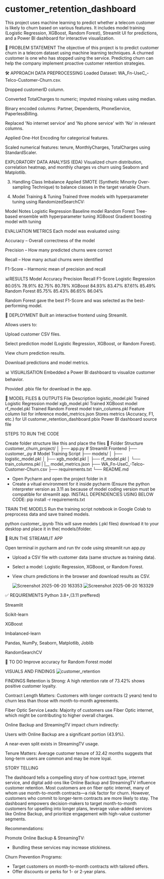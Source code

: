 # customer_retention_dashboard

This project uses machine learning to predict whether a telecom customer is likely to churn based on various features. It includes model training (Logistic Regression, XGBoost, Random Forest), Streamlit UI for predictions, and a Power BI dashboard for interactive visualization.

🧠 PROBLEM STATEMENT
The objective of this project is to predict customer churn in a telecom dataset using machine learning techniques. A churned customer is one who has stopped using the service. Predicting churn can help the company implement proactive customer retention strategies.


🛠️ APPROACH
DATA PREPROCESSING
Loaded Dataset: WA_Fn-UseC_-Telco-Customer-Churn.csv.

Dropped customerID column.

Converted TotalCharges to numeric; imputed missing values using median.

Binary encoded columns: Partner, Dependents, PhoneService, PaperlessBilling.

Replaced 'No internet service' and 'No phone service' with 'No' in relevant columns.

Applied One-Hot Encoding for categorical features.

Scaled numerical features: tenure, MonthlyCharges, TotalCharges using StandardScaler.

EXPLORATORY DATA ANALYSIS (EDA)
Visualized churn distribution, correlation heatmap, and monthly charges vs churn using Seaborn and Matplotlib.

3. Handling Class Imbalance
Applied SMOTE (Synthetic Minority Over-sampling Technique) to balance classes in the target variable Churn.

4. Model Training & Tuning
Trained three models with hyperparameter tuning using RandomizedSearchCV:

Model	Notes
Logistic Regression	Baseline model
Random Forest	Tree-based ensemble with hyperparameter tuning
XGBoost	Gradient boosting model with tuning 

EVALUATION METRICS
Each model was evaluated using:

Accuracy – Overall correctness of the model

Precision – How many predicted churns were correct

Recall – How many actual churns were identified

F1-Score – Harmonic mean of precision and recall

📊RESULTS
Model	               Accuracy	 Precision	 Recall	 F1-Score
Logistic Regression	  80.05%	    78.91%	 82.75%	   80.78%
XGBoost	              84.93%	    83.47%	 87.61%	   85.49%
Random Forest	        85.75%	    85.43%	 86.65%	   86.04%

Random Forest gave the best F1-Score and was selected as the best-performing model.

🚀 DEPLOYMENT
Built an interactive frontend using Streamlit.

Allows users to:

Upload customer CSV files.

Select prediction model (Logistic Regression, XGBoost, or Random Forest).

View churn prediction results.

Download predictions and model metrics.

📊 VISUALISATION
Embedded a Power BI dashboard to visualize customer behavior.

Provided .pbix file for download in the app.

🧾 MODEL FILES & OUTPUTS
File	Description
logistic_model.pkl	Trained Logistic Regression model
xgb_model.pkl	Trained XGBoost model
rf_model.pkl	Trained Random Forest model
train_columns.pkl	Feature column list for inference
model_metrics.json	Stores metrics (Accuracy, F1, etc.) for UI
customer_retention_dashboard.pbix	Power BI dashboard source file






STEPS TO RUN THE CODE

Create folder structure like this and place the files 
📁 Folder Structure
customer_churn_project/
│
├── app.py                      # Streamlit Frontend
├── customer_.py                 # Model Training Script
├── models/
│   ├── logistic_model.pkl
│   ├── xgb_model.pkl
│   ├── rf_model.pkl
│   └── train_columns.pkl
|   |__ model_metrics.json
├── WA_Fn-UseC_-Telco-Customer-Churn.csv
├── requirements.txt
└── README.md


* Open Pycharm and open the project folder in it
* Create a vitual environment for it inside pycharm (Ensure the python interpreter version as 3.11 as because of model coding version must be compatible for streamlit app.
INSTALL DEPENDENCIES USING BELOW CODE:
pip install -r requirements.txt
 
TRAIN THE MODELS
Run the training script notebook in Google Colab to preprocess data and save trained models.

python customer_.ipynb
This will save models (.pkl files) download it to your desktop  and place it in the( models/)folder.


🚀 RUN THE STREAMLIT APP

Open terminal in pycharm and run thr code using streamlit run app.py
* Upload a CSV file with customer data (same structure as training data).

* Select a model: Logistic Regression, XGBoost, or Random Forest.

* View churn predictions in the browser and download results as CSV.

  ![Screenshot 2025-06-20 163353](https://github.com/user-attachments/assets/1c1a03e9-590d-4f11-93d2-eaf2e92a1ee5)
![Screenshot 2025-06-20 163329](https://github.com/user-attachments/assets/9860f6cb-b64a-4d91-a46d-f7602daf3386)


✅ REQUIREMENTS
Python 3.8+,(3.11 preffered)

Streamlit

Scikit-learn

XGBoost

Imbalanced-learn

Pandas, NumPy, Seaborn, Matplotlib, Joblib

RandomSearchCV

📌 TO DO
Improve accuracy for Random Forest model



VISUALS AND FINDINGS
![customer_retention](https://github.com/user-attachments/assets/8fc40293-2124-450f-896a-fe01818deffb)

FINDINGS
Retention is Strong: A high retention rate of 73.42% shows positive customer loyalty.

Contract Length Matters: Customers with longer contracts (2 years) tend to churn less than those with month-to-month agreements.

Fiber Optic Service Leads: Majority of customers use Fiber Optic internet, which might be contributing to higher overall charges.

Online Backup and StreamingTV impact churn indirectly:

Users with Online Backup are a significant portion (43.9%).

A near-even split exists in StreamingTV usage.

Tenure Matters: Average customer tenure of 32.42 months suggests that long-term users are common and may be more loyal.

STORY TELLING

The dashboard tells a compelling story of how contract type, internet service, and digital add-ons like Online Backup and StreamingTV influence customer retention. Most customers are on fiber optic internet, many of whom use month-to-month contracts—a risk factor for churn. However, customers who commit to longer-term contracts are more likely to stay. The dashboard empowers decision-makers to target month-to-month customers for upselling into longer plans, leverage value-added services like Online Backup, and prioritize engagement with high-value customer segments.

Recommendations:

Promote Online Backup & StreamingTV:
* Bundling these services may increase stickiness.

Churn Prevention Programs:
* Target customers on month-to-month contracts with tailored offers.
* Offer discounts or perks for 1- or 2-year plans.
